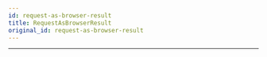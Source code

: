 ```yaml
---
id: request-as-browser-result
title: RequestAsBrowserResult
original_id: request-as-browser-result
---
```


<a name="requestasbrowserresult"></a>

---
